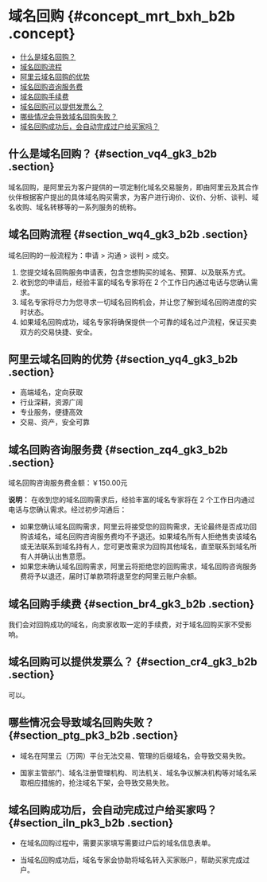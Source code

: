 # 域名回购 {#concept_mrt_bxh_b2b .concept}

-   [什么是域名回购？](#section_vq4_gk3_b2b)
-   [域名回购流程](#section_wq4_gk3_b2b)
-   [阿里云域名回购的优势](#section_yq4_gk3_b2b)
-   [域名回购咨询服务费](#section_zq4_gk3_b2b)
-   [域名回购手续费](#section_br4_gk3_b2b)
-   [域名回购可以提供发票么？](#section_cr4_gk3_b2b)
-   [哪些情况会导致域名回购失败？](#section_ptg_pk3_b2b)
-   [域名回购成功后，会自动完成过户给买家吗？](#section_iln_pk3_b2b)

## 什么是域名回购？ {#section_vq4_gk3_b2b .section}

域名回购，是阿里云为客户提供的一项定制化域名交易服务，即由阿里云及其合作伙伴根据客户提出的具体域名购买需求，为客户进行询价、议价、分析、谈判、域名收购、域名转移等的一系列服务的统称。

## 域名回购流程 {#section_wq4_gk3_b2b .section}

域名回购的一般流程为：申请 \> 沟通 \> 谈判 \> 成交。

1.  您提交域名回购服务申请表，包含您想购买的域名、预算、以及联系方式。
2.  收到您的申请后，经验丰富的域名专家将在 2 个工作日内通过电话与您确认需求。
3.  域名专家将尽力为您寻求一切域名回购机会，并让您了解到域名回购进度的实时状态。
4.  如果域名回购成功，域名专家将确保提供一个可靠的域名过户流程，保证买卖双方的交易快捷、安全。

## 阿里云域名回购的优势 {#section_yq4_gk3_b2b .section}

-   高端域名，定向获取
-   行业深耕，资源广阔
-   专业服务，便捷高效
-   交易、资产，安全可靠

## 域名回购咨询服务费 {#section_zq4_gk3_b2b .section}

域名回购咨询服务费金额：￥150.00元

**说明：** 在收到您的域名回购需求后，经验丰富的域名专家将在 2 个工作日内通过电话与您确认需求。经过初步沟通后：

-   如果您确认域名回购需求，阿里云将接受您的回购需求，无论最终是否成功回购该域名，域名回购咨询服务费均不予退还。如果域名所有人拒绝售卖该域名或无法联系到域名持有人，您可更改需求为回购其他域名，直至联系到域名所有人并确认出售意愿。
-   如果您未确认域名回购需求，阿里云将拒绝您的回购需求，域名回购咨询服务费将予以退还，届时订单款项将退至您的阿里云账户余额。

## 域名回购手续费 {#section_br4_gk3_b2b .section}

我们会对回购成功的域名，向卖家收取一定的手续费，对于域名回购买家不受影响。

## 域名回购可以提供发票么？ {#section_cr4_gk3_b2b .section}

可以。

## 哪些情况会导致域名回购失败？ {#section_ptg_pk3_b2b .section}

-   域名在阿里云（万网）平台无法交易、管理的后缀域名，会导致交易失败。

-   国家主管部门、域名注册管理机构、司法机关、域名争议解决机构等对域名采取相应措施的，抢注域名下架，会导致交易失败。


## 域名回购成功后，会自动完成过户给买家吗？ {#section_iln_pk3_b2b .section}

-   在域名回购过程中，需要买家填写需要过户后的域名信息表单。

-   当域名回购成功后，域名专家会协助将域名转入买家账户，帮助买家完成过户。


